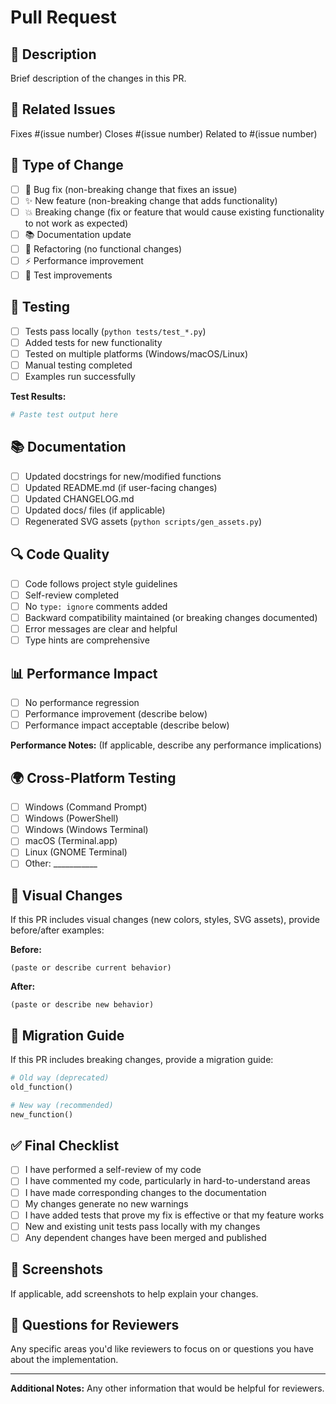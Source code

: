 # Pull Request

## 📝 Description
Brief description of the changes in this PR.

## 🔗 Related Issues
Fixes #(issue number)
Closes #(issue number)
Related to #(issue number)

## 🎯 Type of Change
- [ ] 🐛 Bug fix (non-breaking change that fixes an issue)
- [ ] ✨ New feature (non-breaking change that adds functionality)
- [ ] 💥 Breaking change (fix or feature that would cause existing functionality to not work as expected)
- [ ] 📚 Documentation update
- [ ] 🔧 Refactoring (no functional changes)
- [ ] ⚡ Performance improvement
- [ ] 🧪 Test improvements

## 🧪 Testing
- [ ] Tests pass locally (`python tests/test_*.py`)
- [ ] Added tests for new functionality
- [ ] Tested on multiple platforms (Windows/macOS/Linux)
- [ ] Manual testing completed
- [ ] Examples run successfully

**Test Results:**
```bash
# Paste test output here
```

## 📚 Documentation
- [ ] Updated docstrings for new/modified functions
- [ ] Updated README.md (if user-facing changes)
- [ ] Updated CHANGELOG.md
- [ ] Updated docs/ files (if applicable)
- [ ] Regenerated SVG assets (`python scripts/gen_assets.py`)

## 🔍 Code Quality
- [ ] Code follows project style guidelines
- [ ] Self-review completed
- [ ] No `type: ignore` comments added
- [ ] Backward compatibility maintained (or breaking changes documented)
- [ ] Error messages are clear and helpful
- [ ] Type hints are comprehensive

## 📊 Performance Impact
- [ ] No performance regression
- [ ] Performance improvement (describe below)
- [ ] Performance impact acceptable (describe below)

**Performance Notes:**
(If applicable, describe any performance implications)

## 🌍 Cross-Platform Testing
- [ ] Windows (Command Prompt)
- [ ] Windows (PowerShell)
- [ ] Windows (Windows Terminal)
- [ ] macOS (Terminal.app)
- [ ] Linux (GNOME Terminal)
- [ ] Other: ___________

## 🎨 Visual Changes
If this PR includes visual changes (new colors, styles, SVG assets), provide before/after examples:

**Before:**
```
(paste or describe current behavior)
```

**After:**
```
(paste or describe new behavior)
```

## 🔄 Migration Guide
If this PR includes breaking changes, provide a migration guide:

```python
# Old way (deprecated)
old_function()

# New way (recommended)
new_function()
```

## ✅ Final Checklist
- [ ] I have performed a self-review of my code
- [ ] I have commented my code, particularly in hard-to-understand areas
- [ ] I have made corresponding changes to the documentation
- [ ] My changes generate no new warnings
- [ ] I have added tests that prove my fix is effective or that my feature works
- [ ] New and existing unit tests pass locally with my changes
- [ ] Any dependent changes have been merged and published

## 📸 Screenshots
If applicable, add screenshots to help explain your changes.

## 🤔 Questions for Reviewers
Any specific areas you'd like reviewers to focus on or questions you have about the implementation.

---

**Additional Notes:**
Any other information that would be helpful for reviewers.